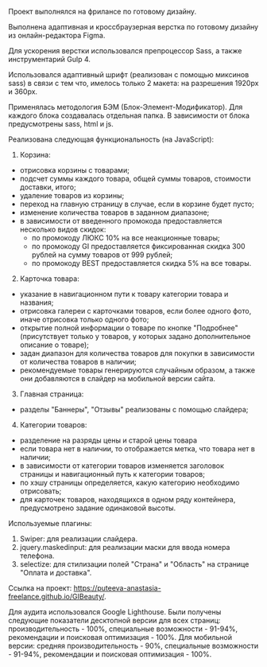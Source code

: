 Проект выполнялся на фрилансе по готовому дизайну. 

Выполнена адаптивная и кроссбраузерная верстка по готовому дизайну из онлайн-редактора Figma.

Для ускорения верстки использовался препроцессор Sass, а также инструментарий Gulp 4. 

Использовался адаптивный шрифт (реализован с помощью миксинов sass) в связи с тем что, имелось только 2 макета: на разрешения 1920px и 360px.

Применялась методология БЭМ (Блок-Элемент-Модификатор). Для каждого блока создавалась отдельная папка. В зависимости от блока предусмотрены sass, html и js.

Реализована следующая функциональность (на JavaScript):
1. Корзина:
* отрисовка корзины с товарами; 
* подсчет суммы каждого товара, общей суммы товаров, стоимости доставки, итого; 
* удаление товаров из корзины; 
* переход на главную страницу в случае, если в корзине будет пусто;
* изменение количества товаров в заданном диапазоне;
* в зависимости от введенного промокода предоставляется несколько видов скидок: 
	+ по промокоду ЛЮКС 10% на все неакционные товары; 
	+ по промокоду GI предоставляется фиксированная скидка 300 рублей на сумму товаров от 999 рублей;
	+ по промокоду BEST предоставляется скидка 5% на все товары.
2. Карточка товара:
* указание в навигационном пути к товару категории товара и названия;
* отрисовка галереи с карточками товаров, если более одного фото, иначе отрисовка только одного фото;
* открытие полной информации о товаре по кнопке "Подробнее" (присутствует только у товаров, у которых задано дополнительное описание о товаре);
* задан диапазон для количества товаров для покупки в зависимости от количества товаров в наличии;
* рекомендуемые товары генерируются случайным образом, а также они добавляются в слайдер на мобильной версии сайта.
3. Главная страница:
* разделы "Баннеры", "Отзывы" реализованы с помощью слайдера;
4. Категории товаров:
* разделение на разряды цены и старой цены товара
* если товара нет в наличии, то отображается метка, что товара нет в наличии;
* в зависимости от категории товаров изменяется заголовок страницы и навигационный путь к категории товаров;
* по хэшу страницы определяется, какую категорию необходимо отрисовать;
* для карточек товаров, находящихся в одном ряду контейнера, предусмотрено задание одинаковой высоты.

Используемые плагины:
1. Swiper: для реализации слайдера.
2. jquery.maskedinput: для реализации маски для ввода номера телефона.
3. selectize: для стилизации полей "Страна" и "Область" на странице "Оплата и доставка". 

Ссылка на проект: https://puteeva-anastasia-freelance.github.io/GIBeauty/.

Для аудита использовался Google Lighthouse. Были получены следующие показатели десктопной версии для всех страниц: производительность - 100%, специальные возможности - 91-94%, рекомендации и поисковая оптимизация - 100%. Для мобильной версии: средняя производительность - 90%, специальные возможности - 91-94%, рекомендации и поисковая оптимизация - 100%.


